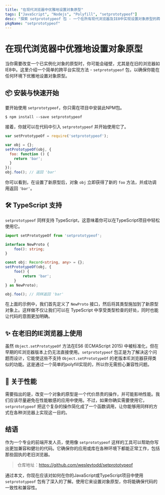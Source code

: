 ```yaml
---
title: "在现代浏览器中优雅地设置对象原型"
tags: ["JavaScript", "Nodejs", "Polyfill", "setprototypeof"]
desc: "探索 setprototypeof 包 - 一个在所有现代浏览器及IE8中实现设置对象原型的跨平台解决方案。"
pkgName: "setprototypeof"
---
```


# 在现代浏览器中优雅地设置对象原型

当你需要改变一个已实例化对象的原型时，你可能会碰壁，尤其是在旧的浏览器如IE8中。这里介绍一个简单的跨平台实现方法 - `setprototypeof` 包，以确保你能在任何环境下优雅地设置对象原型。

## 📦 安装与快速开始

要开始使用 `setprototypeof`，你只需在项目中安装此NPM包。

```shell
$ npm install --save setprototypeof
```

接着，你就可以在代码中引入 `setprototypeof` 并开始使用它了。

```javascript
var setPrototypeOf = require('setprototypeof');

var obj = {};
setPrototypeOf(obj, {
  foo: function () {
    return 'bar';
  }
});
obj.foo(); // 返回 'bar'
```

你可以看到，在设置了新原型后，对象 `obj` 立即获得了新的 `foo` 方法，并成功调用返回 `'bar'`。

## 🛠 TypeScript 支持

`setprototypeof` 同样支持 TypeScript，这意味着你可以在TypeScript项目中轻松使用它。

```typescript
import setPrototypeOf from 'setprototypeof';

interface NewProto {
    foo(): string;
}

const obj: Record<string, any> = {};
setPrototypeOf(obj, {
    foo() {
        return 'bar';
    }
} as NewProto);

obj.foo(); // 同样返回 'bar'
```

在上面的示例中，我们首先定义了 `NewProto` 接口，然后将其类型施加到了新原型对象上。这样做不仅让我们可以在 TypeScript 中享受类型检查的好处，同时也能让代码的意图更加明确。

## ✨ 在老旧的IE浏览器上使用

虽然 `Object.setPrototypeOf` 方法在ES6 (ECMAScript 2015) 中被标准化，但在早期的IE浏览器版本上仍无法直接使用。`setprototypeof` 包正是为了解决这个问题而设计，它能使这些不支持 `Object.setPrototypeOf` 的老版本IE浏览器获得类似的功能。这是通过一个简单的polyfill实现的，所以你无需担心兼容性问题。

## 🚀 关于性能

需要指出的是，改变一个对象的原型是一个代价昂贵的操作，并可能影响性能。我们应该尽量避免在性能敏感的应用中使用。不过，如果你确实需要使用它，`setprototypeof` 把这个复杂的操作简化成了一个函数调用，让你能够用同样的方式在各种浏览器上实现这一目的。

## 结语

作为一个专业的前端开发人员，使用像 `setprototypeof` 这样的工具可以帮助你写出更加兼容和健壮的代码。它确保你的应用或库在各种环境下都能正常工作，包括那些固执的老旧浏览器。

> 仓库地址：https://github.com/wesleytodd/setprototypeof

通过本文，你现在应该对如何在你的JavaScript或TypeScript项目中使用 `setprototypeof` 包有了深入的了解。使用它来设置对象原型，你将能确保代码的一致性和兼容性。